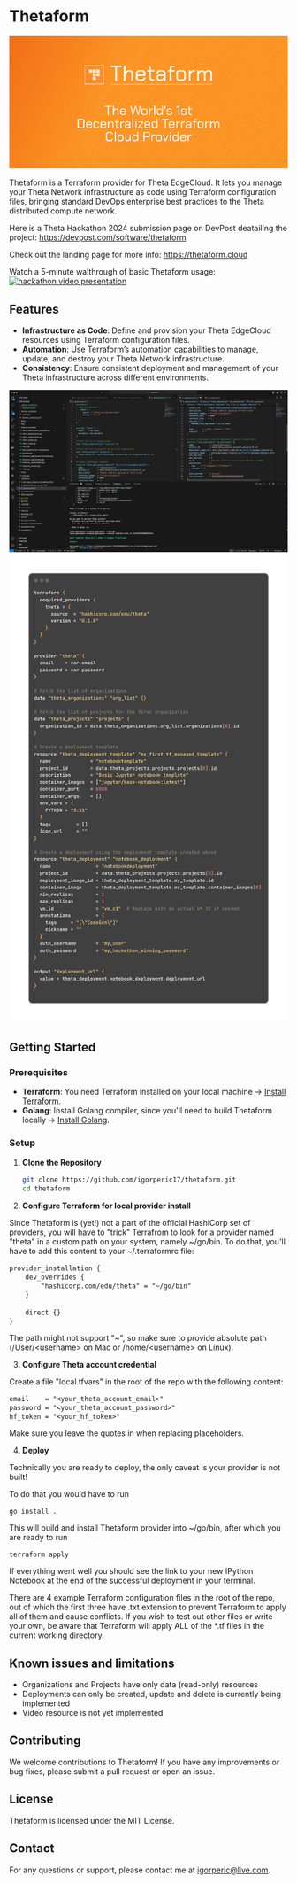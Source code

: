 # Thetaform

![Header Image](img/header.png)

Thetaform is a Terraform provider for Theta EdgeCloud. It lets you manage your Theta Network infrastructure as code using Terraform configuration files, bringing standard DevOps enterprise best practices to the Theta distributed compute network.

Here is a Theta Hackathon 2024 submission page on DevPost deatailing the project: https://devpost.com/software/thetaform

Check out the landing page for more info: https://thetaform.cloud

Watch a 5-minute walthrough of basic Thetaform usage:
[![hackathon video presentation](https://img.youtube.com/vi/FRjKTVJP9Ro/0.jpg)](https://www.youtube.com/watch?v=FRjKTVJP9Ro)


## Features

- **Infrastructure as Code**: Define and provision your Theta EdgeCloud resources using Terraform configuration files.
- **Automation**: Use Terraform’s automation capabilities to manage, update, and destroy your Theta Network infrastructure.
- **Consistency**: Ensure consistent deployment and management of your Theta infrastructure across different environments.

![Header Image](img/tf-code.png)
![Header Image](img/code-1-back.png)

## Getting Started

### Prerequisites

- **Terraform**: You need Terraform installed on your local machine -> [Install Terraform](https://www.terraform.io/downloads).
- **Golang**: Install Golang compiler, since you'll need to build Thetaform locally -> [Install Golang](https://go.dev/doc/install).

### Setup

1. **Clone the Repository**

   ```bash
   git clone https://github.com/igorperic17/thetaform.git
   cd thetaform
2. **Configure Terraform for local provider install**

Since Thetaform is (yet!) not a part of the official HashiCorp set of providers, you will have to "trick" Terrafrom to look for a provider named "theta" in a custom path on your system, namely ~/go/bin. To do that, you'll have to add this content to your ~/.terraformrc file:
    
    provider_installation {
        dev_overrides {
            "hashicorp.com/edu/theta" = "~/go/bin"
        }

        direct {}
    }

The path might not support "~", so make sure to provide absolute path (/User/\<username> on Mac or /home/\<username> on Linux).

3. **Configure Theta account credential**

Create a file "local.tfvars" in the root of the repo with the following content:

    email    = "<your_theta_account_email>"
    password = "<your_theta_account_password>"
    hf_token = "<your_hf_token>"

Make sure you leave the quotes in when replacing placeholders.

4. **Deploy**

Technically you are ready to deploy, the only caveat is your provider is not built!

To do that you would have to run

    go install .

This will build and install Thetaform provider into ~/go/bin, after which you are ready to run

    terraform apply
    

If everything went well you should see the link to your new IPython Notebook at the end of the successful deployment in your terminal.

There are 4 example Terraform configuration files in the root of the repo, out of which the first three have .txt extension to prevent Terraform to apply all of them and cause conflicts. If you wish to test out other files or write your own, be aware that Terraform will apply ALL of the *.tf files in the current working directory.

## Known issues and limitations

- Organizations and Projects have only data (read-only) resources
- Deployments can only be created, update and delete is currently being implemented
- Video resource is not yet implemented


## Contributing
We welcome contributions to Thetaform! If you have any improvements or bug fixes, please submit a pull request or open an issue.

## License
Thetaform is licensed under the MIT License.

## Contact
For any questions or support, please contact me at igorperic@live.com.
